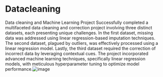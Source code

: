 # Datacleaning
Data cleaning and Machine Learning Project
Successfully completed a multifaceted data cleaning and correction project involving three distinct datasets, each presenting unique challenges. In the first dataset, missing data was addressed using linear regression-based imputation techniques. The second dataset, plagued by outliers, was effectively processed using a linear regression model. Lastly, the third dataset required the correction of incorrect data by leveraging contextual cues. The project incorporated advanced machine learning techniques, specifically linear regression models, with meticulous hyperparameter tuning to optimize model performance.![image](https://github.com/MalvikaSud/Datacleaning/assets/104673017/3fe47439-1ca4-4a1d-b338-788c0348b794)
